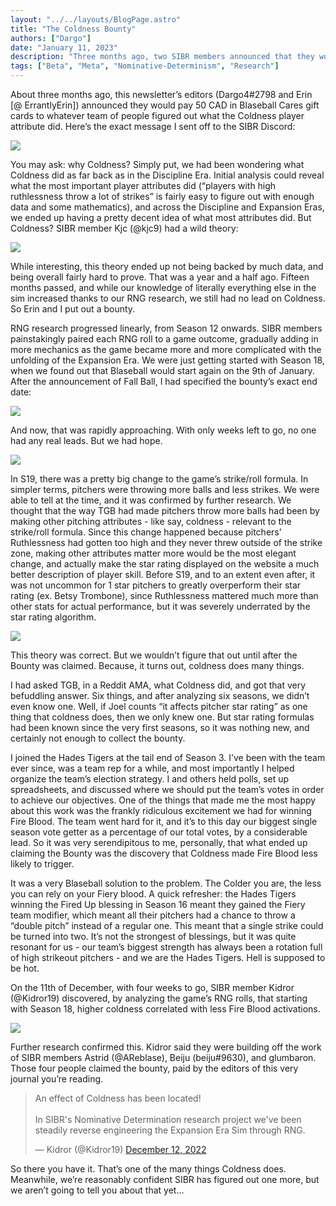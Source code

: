 ```yaml
---
layout: "../../layouts/BlogPage.astro"
title: "The Coldness Bounty"
authors: ["Dargo"]
date: "January 11, 2023"
description: "Three months ago, two SIBR members announced that they would pay anyone who figured out how Coldness worked."
tags: ["Beta", "Meta", "Nominative-Determinism", "Research"]
---
```


<!-- I'm not writing alt text for all these images Dargo  - Evie -->

About three months ago, this newsletter’s editors (Dargo4#2798 and Erin [@ ErrantlyErin]) announced they would pay 50 CAD in Blaseball Cares gift cards to whatever team of people figured out what the Coldness player attribute did. Here’s the exact message I sent off to the SIBR Discord:

![](/blog/coldness-bounty/announcing-bounty.png)

You may ask: why Coldness? Simply put, we had been wondering what Coldness did as far back as in the Discipline Era. Initial analysis could reveal what the most important player attributes did (“players with high ruthlessness throw a lot of strikes” is fairly easy to figure out with enough data and some mathematics), and across the Discipline and Expansion Eras, we ended up having a pretty decent idea of what most attributes did. But Coldness? SIBR member Kjc (@kjc9) had a wild theory: 

![](/blog/coldness-bounty/wild-theory.png)

While interesting, this theory ended up not being backed by much data, and being overall fairly hard to prove. That was a year and a half ago. Fifteen months passed, and while our knowledge of literally everything else in the sim increased thanks to our RNG research, we still had no lead on Coldness. So Erin and I put out a bounty.

RNG research progressed linearly, from Season 12 onwards. SIBR members painstakingly paired each RNG roll to a game outcome, gradually adding in more mechanics as the game became more and more complicated with the unfolding of the Expansion Era. We were just getting started with Season 18, when we found out that Blaseball would start again on the 9th of January. After the announcement of Fall Ball, I had specified the bounty’s exact end date: 

![](/blog/coldness-bounty/regarding-bounty.png)

And now, that was rapidly approaching. With only weeks left to go, no one had any real leads. But we had hope.

![](/blog/coldness-bounty/ruth-nerf.png)

In S19, there was a pretty big change to the game’s strike/roll formula. In simpler terms, pitchers were throwing more balls and less strikes. We were able to tell at the time, and it was confirmed by further research. We thought that the way TGB had made pitchers throw more balls had been by making other pitching attributes - like say, coldness - relevant to the strike/roll formula. Since this change happened because pitchers’ Ruthlessness had gotten too high and they never threw outside of the strike zone, making other attributes matter more would be the most elegant change, and actually make the star rating displayed on the website a much better description of player skill. Before S19, and to an extent even after, it was not uncommon for 1 star pitchers to greatly overperform their star rating (ex. Betsy Trombone), since Ruthlessness mattered much more than other stats for actual performance, but it was severely underrated by the star rating algorithm.

![](/blog/coldness-bounty/six-things.png)

This theory was correct. But we wouldn’t figure that out until after the Bounty was claimed. Because, it turns out, coldness does many things.

I had asked TGB, in a Reddit AMA, what Coldness did, and got that very befuddling answer. Six things, and after analyzing six seasons, we didn’t even know one. Well, if Joel counts “it affects pitcher star rating” as one thing that coldness does, then we only knew one. But star rating formulas had been known since the very first seasons, so it was nothing new, and certainly not enough to collect the bounty.

I joined the Hades Tigers at the tail end of Season 3. I’ve been with the team ever since, was a team rep for a while, and most importantly I helped organize the team’s election strategy. I and others held polls, set up spreadsheets, and discussed where we should put the team’s votes in order to achieve our objectives. One of the things that made me the most happy about this work was the frankly ridiculous excitement we had for winning Fire Blood. The team went hard for it, and it’s to this day our biggest single season vote getter as a percentage of our total votes, by a considerable lead. So it was very serendipitous to me, personally, that what ended up claiming the Bounty was the discovery that Coldness made Fire Blood less likely to trigger.

It was a very Blaseball solution to the problem. The Colder you are, the less you can rely on your Fiery blood. A quick refresher: the Hades Tigers winning the Fired Up blessing in Season 16 meant they gained the Fiery team modifier, which meant all their pitchers had a chance to throw a “double pitch” instead of a regular one. This meant that a single strike could be turned into two. It’s not the strongest of blessings, but it was quite resonant for us - our team’s biggest strength has always been a rotation full of high strikeout pitchers - and we are the Hades Tigers. Hell is supposed to be hot.  

On the 11th of December, with four weeks to go, SIBR member Kidror (@Kidror19) discovered, by analyzing the game’s RNG rolls, that starting with Season 18, higher coldness correlated with less Fire Blood activations. 

![](/blog/coldness-bounty/fire-blood.png)

Further research confirmed this. Kidror said they were building off the work of SIBR members Astrid (@AReblase), Beiju (beiju#9630), and glumbaron. Those four people claimed the bounty, paid by the editors of this very journal you’re reading. 

<blockquote class="twitter-tweet"><p lang="en" dir="ltr">An effect of Coldness has been located!<br><br>In SIBR&#39;s Nominative Determination research project we&#39;ve been steadily reverse engineering the Expansion Era Sim through RNG.</p>&mdash; Kidror (@Kidror19) <a href="https://twitter.com/Kidror19/status/1602280132600905728?ref_src=twsrc%5Etfw">December 12, 2022</a></blockquote> <script async src="https://platform.twitter.com/widgets.js" charset="utf-8"></script>

So there you have it. That’s one of the many things Coldness does. Meanwhile, we’re reasonably confident SIBR has figured out one more, but we aren’t going to tell you about that yet…